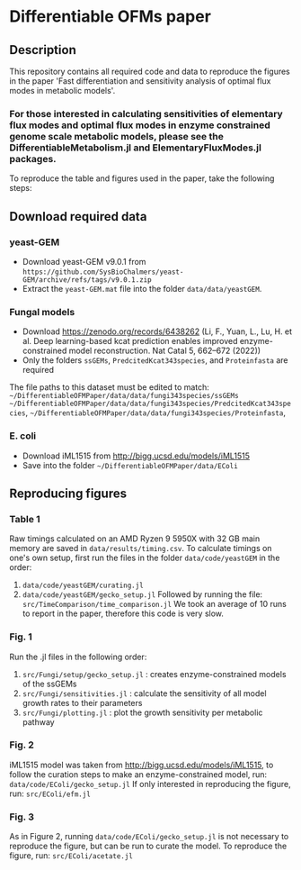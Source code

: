 # Differentiable OFMs paper

## Description

This repository contains all required code and data to reproduce the figures in the paper 'Fast differentiation and sensitivity analysis of optimal flux modes in metabolic models'. 

### For those interested in calculating sensitivities of elementary flux modes and optimal flux modes in enzyme constrained genome scale metabolic models, please see the DifferentiableMetabolism.jl and ElementaryFluxModes.jl packages.

To reproduce the table and figures used in the paper, take the following steps:

## Download required data

### yeast-GEM
- Download yeast-GEM v9.0.1 from `https://github.com/SysBioChalmers/yeast-GEM/archive/refs/tags/v9.0.1.zip`
- Extract the `yeast-GEM.mat` file into the folder `data/data/yeastGEM`.

### Fungal models
- Download https://zenodo.org/records/6438262 (Li, F., Yuan, L., Lu, H. et al. Deep learning-based kcat prediction enables improved enzyme-constrained model reconstruction. Nat Catal 5, 662–672 (2022))
- Only the folders `ssGEMs`, `PredcitedKcat343species`, and `Proteinfasta` are required

The file paths to this dataset must be edited to match:
`~/DifferentiableOFMPaper/data/data/fungi343species/ssGEMs` 
`~/DifferentiableOFMPaper/data/data/fungi343species/PredcitedKcat343species`, 
`~/DifferentiableOFMPaper/data/data/fungi343species/Proteinfasta`, 

### E. coli 
- Download iML1515 from http://bigg.ucsd.edu/models/iML1515
- Save into the folder `~/DifferentiableOFMPaper/data/EColi`

## Reproducing figures

### Table 1
Raw timings calculated on an AMD Ryzen 9 5950X with 32 GB main memory are saved in `data/results/timing.csv`. 
To calculate timings on one's own setup, first run the files in the folder `data/code/yeastGEM` in the order:
1. `data/code/yeastGEM/curating.jl`
2. `data/code/yeastGEM/gecko_setup.jl`
Followed by running the file:
`src/TimeComparison/time_comparison.jl`
We took an average of 10 runs to report in the paper, therefore this code is very slow.

### Fig. 1
Run the .jl files in the following order:
1. `src/Fungi/setup/gecko_setup.jl` : creates enzyme-constrained models of the ssGEMs
2. `src/Fungi/sensitivities.jl` : calculate the sensitivity of all model growth rates to their parameters
3. `src/Fungi/plotting.jl` : plot the growth sensitivity per metabolic pathway

### Fig. 2
iML1515 model was taken from http://bigg.ucsd.edu/models/iML1515, to follow the curation steps to make an enzyme-constrained model, run:
`data/code/EColi/gecko_setup.jl`
If only interested in reproducing the figure, run:
`src/EColi/efm.jl`

### Fig. 3 
As in Figure 2, running `data/code/EColi/gecko_setup.jl` is not necessary to reproduce the figure, but can be run to curate the model. To reproduce the figure, run:
`src/EColi/acetate.jl`

